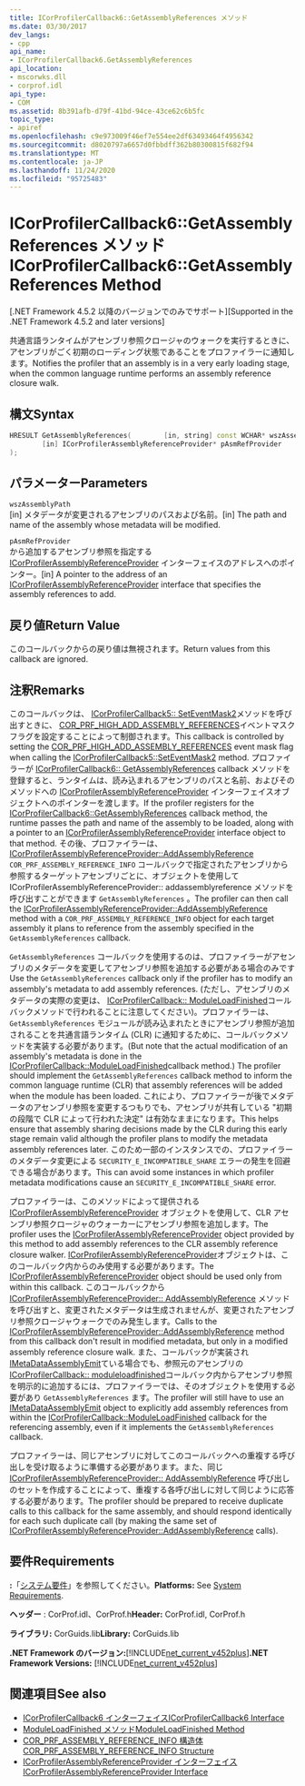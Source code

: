 ```yaml
---
title: ICorProfilerCallback6::GetAssemblyReferences メソッド
ms.date: 03/30/2017
dev_langs:
- cpp
api_name:
- ICorProfilerCallback6.GetAssemblyReferences
api_location:
- mscorwks.dll
- corprof.idl
api_type:
- COM
ms.assetid: 8b391afb-d79f-41bd-94ce-43ce62c6b5fc
topic_type:
- apiref
ms.openlocfilehash: c9e973009f46ef7e554ee2df63493464f4956342
ms.sourcegitcommit: d8020797a6657d0fbbdff362b80300815f682f94
ms.translationtype: MT
ms.contentlocale: ja-JP
ms.lasthandoff: 11/24/2020
ms.locfileid: "95725483"
---
```

# <a name="icorprofilercallback6getassemblyreferences-method"></a><span data-ttu-id="244ad-102">ICorProfilerCallback6::GetAssemblyReferences メソッド</span><span class="sxs-lookup"><span data-stu-id="244ad-102">ICorProfilerCallback6::GetAssemblyReferences Method</span></span>

<span data-ttu-id="244ad-103">[.NET Framework 4.5.2 以降のバージョンでのみでサポート]</span><span class="sxs-lookup"><span data-stu-id="244ad-103">[Supported in the .NET Framework 4.5.2 and later versions]</span></span>  
  
 <span data-ttu-id="244ad-104">共通言語ランタイムがアセンブリ参照クロージャのウォークを実行するときに、アセンブリがごく初期のローディング状態であることをプロファイラーに通知します。</span><span class="sxs-lookup"><span data-stu-id="244ad-104">Notifies the profiler that an assembly is in a very early loading stage, when the common language runtime performs an assembly reference closure walk.</span></span>  
  
## <a name="syntax"></a><span data-ttu-id="244ad-105">構文</span><span class="sxs-lookup"><span data-stu-id="244ad-105">Syntax</span></span>  
  
```cpp
HRESULT GetAssemblyReferences(        [in, string] const WCHAR* wszAssemblyPath,  
        [in] ICorProfilerAssemblyReferenceProvider* pAsmRefProvider  
);  
```  
  
## <a name="parameters"></a><span data-ttu-id="244ad-106">パラメーター</span><span class="sxs-lookup"><span data-stu-id="244ad-106">Parameters</span></span>  

 `wszAssemblyPath`  
 <span data-ttu-id="244ad-107">[in] メタデータが変更されるアセンブリのパスおよび名前。</span><span class="sxs-lookup"><span data-stu-id="244ad-107">[in] The path and name of the assembly whose metadata will be modified.</span></span>  
  
 `pAsmRefProvider`  
 <span data-ttu-id="244ad-108">から追加するアセンブリ参照を指定する [ICorProfilerAssemblyReferenceProvider](icorprofilerassemblyreferenceprovider-interface.md) インターフェイスのアドレスへのポインター。</span><span class="sxs-lookup"><span data-stu-id="244ad-108">[in] A pointer to the address of an [ICorProfilerAssemblyReferenceProvider](icorprofilerassemblyreferenceprovider-interface.md) interface that specifies the assembly references to add.</span></span>  
  
## <a name="return-value"></a><span data-ttu-id="244ad-109">戻り値</span><span class="sxs-lookup"><span data-stu-id="244ad-109">Return Value</span></span>  

 <span data-ttu-id="244ad-110">このコールバックからの戻り値は無視されます。</span><span class="sxs-lookup"><span data-stu-id="244ad-110">Return values from this callback are ignored.</span></span>  
  
## <a name="remarks"></a><span data-ttu-id="244ad-111">注釈</span><span class="sxs-lookup"><span data-stu-id="244ad-111">Remarks</span></span>  

 <span data-ttu-id="244ad-112">このコールバックは、 [ICorProfilerCallback5:: SetEventMask2](icorprofilerinfo5-seteventmask2-method.md)メソッドを呼び出すときに、 [COR_PRF_HIGH_ADD_ASSEMBLY_REFERENCES](cor-prf-high-monitor-enumeration.md)イベントマスクフラグを設定することによって制御されます。</span><span class="sxs-lookup"><span data-stu-id="244ad-112">This callback is controlled by setting the [COR_PRF_HIGH_ADD_ASSEMBLY_REFERENCES](cor-prf-high-monitor-enumeration.md) event mask flag when calling the [ICorProfilerCallback5::SetEventMask2](icorprofilerinfo5-seteventmask2-method.md) method.</span></span> <span data-ttu-id="244ad-113">プロファイラーが [ICorProfilerCallback6:: GetAssemblyReferences](icorprofilercallback6-getassemblyreferences-method.md) callback メソッドを登録すると、ランタイムは、読み込まれるアセンブリのパスと名前、およびそのメソッドへの [ICorProfilerAssemblyReferenceProvider](icorprofilerassemblyreferenceprovider-interface.md) インターフェイスオブジェクトへのポインターを渡します。</span><span class="sxs-lookup"><span data-stu-id="244ad-113">If the profiler registers for the [ICorProfilerCallback6::GetAssemblyReferences](icorprofilercallback6-getassemblyreferences-method.md) callback method, the runtime passes the path and name of the assembly to be loaded, along with a pointer to an [ICorProfilerAssemblyReferenceProvider](icorprofilerassemblyreferenceprovider-interface.md) interface object to that method.</span></span> <span data-ttu-id="244ad-114">その後、プロファイラーは、 [ICorProfilerAssemblyReferenceProvider::AddAssemblyReference](icorprofilerassemblyreferenceprovider-addassemblyreference-method.md) `COR_PRF_ASSEMBLY_REFERENCE_INFO` コールバックで指定されたアセンブリから参照するターゲットアセンブリごとに、オブジェクトを使用して ICorProfilerAssemblyReferenceProvider:: addassemblyreference メソッドを呼び出すことができます `GetAssemblyReferences` 。</span><span class="sxs-lookup"><span data-stu-id="244ad-114">The profiler can then call the [ICorProfilerAssemblyReferenceProvider::AddAssemblyReference](icorprofilerassemblyreferenceprovider-addassemblyreference-method.md) method with a `COR_PRF_ASSEMBLY_REFERENCE_INFO` object for each target assembly it plans to reference from the assembly specified in the `GetAssemblyReferences` callback.</span></span>  
  
 <span data-ttu-id="244ad-115">`GetAssemblyReferences` コールバックを使用するのは、プロファイラーがアセンブリのメタデータを変更してアセンブリ参照を追加する必要がある場合のみです</span><span class="sxs-lookup"><span data-stu-id="244ad-115">Use the `GetAssemblyReferences` callback only if the profiler has to modify an assembly's metadata to add assembly references.</span></span> <span data-ttu-id="244ad-116">(ただし、アセンブリのメタデータの実際の変更は、 [ICorProfilerCallback:: ModuleLoadFinished](icorprofilercallback-moduleloadfinished-method.md)コールバックメソッドで行われることに注意してください)。プロファイラーは、 `GetAssemblyReferences` モジュールが読み込まれたときにアセンブリ参照が追加されることを共通言語ランタイム (CLR) に通知するために、コールバックメソッドを実装する必要があります。</span><span class="sxs-lookup"><span data-stu-id="244ad-116">(But note that the actual modification of an assembly's metadata is done in the [ICorProfilerCallback::ModuleLoadFinished](icorprofilercallback-moduleloadfinished-method.md)callback method.) The profiler should implement the `GetAssemblyReferences` callback method to inform the common language runtime (CLR) that assembly references will be added when the module has been loaded.</span></span>  <span data-ttu-id="244ad-117">これにより、プロファイラーが後でメタデータのアセンブリ参照を変更するつもりでも、アセンブリが共有している "初期の段階で CLR によって行われた決定" は有効なままになります。</span><span class="sxs-lookup"><span data-stu-id="244ad-117">This helps ensure that assembly sharing decisions made by the CLR during this early stage remain valid although the profiler plans to modify the metadata assembly references later.</span></span>  <span data-ttu-id="244ad-118">このため一部のインスタンスでの、プロファイラーのメタデータ変更による `SECURITY_E_INCOMPATIBLE_SHARE` エラーの発生を回避できる場合があります。</span><span class="sxs-lookup"><span data-stu-id="244ad-118">This can avoid some instances in which profiler metadata modifications cause an `SECURITY_E_INCOMPATIBLE_SHARE` error.</span></span>  
  
 <span data-ttu-id="244ad-119">プロファイラーは、このメソッドによって提供される [ICorProfilerAssemblyReferenceProvider](icorprofilerassemblyreferenceprovider-interface.md) オブジェクトを使用して、CLR アセンブリ参照クロージャのウォーカーにアセンブリ参照を追加します。</span><span class="sxs-lookup"><span data-stu-id="244ad-119">The profiler uses the [ICorProfilerAssemblyReferenceProvider](icorprofilerassemblyreferenceprovider-interface.md) object provided by this method to add assembly references to the CLR assembly reference closure walker.</span></span>  <span data-ttu-id="244ad-120">[ICorProfilerAssemblyReferenceProvider](icorprofilerassemblyreferenceprovider-interface.md)オブジェクトは、このコールバック内からのみ使用する必要があります。</span><span class="sxs-lookup"><span data-stu-id="244ad-120">The [ICorProfilerAssemblyReferenceProvider](icorprofilerassemblyreferenceprovider-interface.md) object should be used only from within this callback.</span></span> <span data-ttu-id="244ad-121">このコールバックから [ICorProfilerAssemblyReferenceProvider:: AddAssemblyReference](icorprofilerassemblyreferenceprovider-addassemblyreference-method.md) メソッドを呼び出すと、変更されたメタデータは生成されませんが、変更されたアセンブリ参照クロージャウォークでのみ発生します。</span><span class="sxs-lookup"><span data-stu-id="244ad-121">Calls to the [ICorProfilerAssemblyReferenceProvider::AddAssemblyReference](icorprofilerassemblyreferenceprovider-addassemblyreference-method.md) method from this callback don't result in modified metadata, but only in a modified assembly reference closure walk.</span></span> <span data-ttu-id="244ad-122">また、コールバックが実装され[IMetaDataAssemblyEmit](../metadata/imetadataassemblyemit-interface.md)ている場合でも、参照元のアセンブリの[ICorProfilerCallback:: moduleloadfinished](icorprofilercallback-moduleloadfinished-method.md)コールバック内からアセンブリ参照を明示的に追加するには、プロファイラーでは、そのオブジェクトを使用する必要があり `GetAssemblyReferences` ます。</span><span class="sxs-lookup"><span data-stu-id="244ad-122">The profiler will still have to use an [IMetaDataAssemblyEmit](../metadata/imetadataassemblyemit-interface.md) object to explicitly add assembly references from within the [ICorProfilerCallback::ModuleLoadFinished](icorprofilercallback-moduleloadfinished-method.md) callback for the referencing assembly, even if it implements the `GetAssemblyReferences` callback.</span></span>  
  
 <span data-ttu-id="244ad-123">プロファイラーは、同じアセンブリに対してこのコールバックへの重複する呼び出しを受け取るように準備する必要があります。また、同じ [ICorProfilerAssemblyReferenceProvider:: AddAssemblyReference](icorprofilerassemblyreferenceprovider-addassemblyreference-method.md) 呼び出しのセットを作成することによって、重複する各呼び出しに対して同じように応答する必要があります。</span><span class="sxs-lookup"><span data-stu-id="244ad-123">The profiler should be prepared to receive duplicate calls to this callback for the same assembly, and should respond identically for each such duplicate call (by making the same set of [ICorProfilerAssemblyReferenceProvider::AddAssemblyReference](icorprofilerassemblyreferenceprovider-addassemblyreference-method.md) calls).</span></span>  
  
## <a name="requirements"></a><span data-ttu-id="244ad-124">要件</span><span class="sxs-lookup"><span data-stu-id="244ad-124">Requirements</span></span>  

 <span data-ttu-id="244ad-125">**:**「[システム要件](../../get-started/system-requirements.md)」を参照してください。</span><span class="sxs-lookup"><span data-stu-id="244ad-125">**Platforms:** See [System Requirements](../../get-started/system-requirements.md).</span></span>  
  
 <span data-ttu-id="244ad-126">**ヘッダー** : CorProf.idl、CorProf.h</span><span class="sxs-lookup"><span data-stu-id="244ad-126">**Header:** CorProf.idl, CorProf.h</span></span>  
  
 <span data-ttu-id="244ad-127">**ライブラリ:** CorGuids.lib</span><span class="sxs-lookup"><span data-stu-id="244ad-127">**Library:** CorGuids.lib</span></span>  
  
 <span data-ttu-id="244ad-128">**.NET Framework のバージョン:**[!INCLUDE[net_current_v452plus](../../../../includes/net-current-v452plus-md.md)]</span><span class="sxs-lookup"><span data-stu-id="244ad-128">**.NET Framework Versions:** [!INCLUDE[net_current_v452plus](../../../../includes/net-current-v452plus-md.md)]</span></span>  
  
## <a name="see-also"></a><span data-ttu-id="244ad-129">関連項目</span><span class="sxs-lookup"><span data-stu-id="244ad-129">See also</span></span>

- [<span data-ttu-id="244ad-130">ICorProfilerCallback6 インターフェイス</span><span class="sxs-lookup"><span data-stu-id="244ad-130">ICorProfilerCallback6 Interface</span></span>](icorprofilercallback6-interface.md)
- [<span data-ttu-id="244ad-131">ModuleLoadFinished メソッド</span><span class="sxs-lookup"><span data-stu-id="244ad-131">ModuleLoadFinished Method</span></span>](icorprofilercallback-moduleloadfinished-method.md)
- [<span data-ttu-id="244ad-132">COR_PRF_ASSEMBLY_REFERENCE_INFO 構造体</span><span class="sxs-lookup"><span data-stu-id="244ad-132">COR_PRF_ASSEMBLY_REFERENCE_INFO Structure</span></span>](cor-prf-assembly-reference-info-structure.md)
- [<span data-ttu-id="244ad-133">ICorProfilerAssemblyReferenceProvider インターフェイス</span><span class="sxs-lookup"><span data-stu-id="244ad-133">ICorProfilerAssemblyReferenceProvider Interface</span></span>](icorprofilerassemblyreferenceprovider-interface.md)
